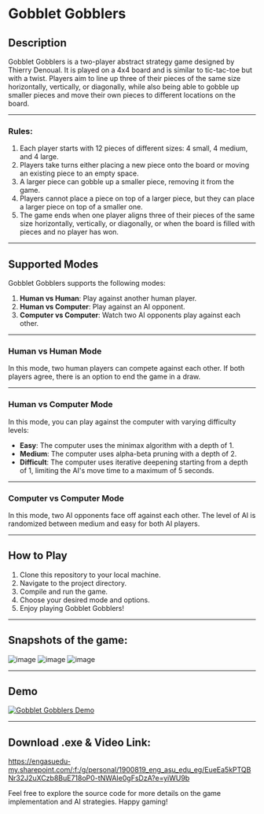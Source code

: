 # Gobblet Gobblers

## Description

Gobblet Gobblers is a two-player abstract strategy game designed by Thierry Denoual. It is played on a 4x4 board and is similar to tic-tac-toe but with a twist. Players aim to line up three of their pieces of the same size horizontally, vertically, or diagonally, while also being able to gobble up smaller pieces and move their own pieces to different locations on the board.

---

### Rules:

1. Each player starts with 12 pieces of different sizes: 4 small, 4 medium, and 4 large.
2. Players take turns either placing a new piece onto the board or moving an existing piece to an empty space.
3. A larger piece can gobble up a smaller piece, removing it from the game.
4. Players cannot place a piece on top of a larger piece, but they can place a larger piece on top of a smaller one.
5. The game ends when one player aligns three of their pieces of the same size horizontally, vertically, or diagonally, or when the board is filled with pieces and no player has won.

---

## Supported Modes

Gobblet Gobblers supports the following modes:

1. **Human vs Human**: Play against another human player.
2. **Human vs Computer**: Play against an AI opponent.
3. **Computer vs Computer**: Watch two AI opponents play against each other.

---

### Human vs Human Mode

In this mode, two human players can compete against each other. If both players agree, there is an option to end the game in a draw.

---

### Human vs Computer Mode

In this mode, you can play against the computer with varying difficulty levels:

- **Easy**: The computer uses the minimax algorithm with a depth of 1.
- **Medium**: The computer uses alpha-beta pruning with a depth of 2.
- **Difficult**: The computer uses iterative deepening starting from a depth of 1, limiting the AI's move time to a maximum of 5 seconds.

---

### Computer vs Computer Mode

In this mode, two AI opponents face off against each other. The level of AI is randomized between medium and easy for both AI players.

---

## How to Play

1. Clone this repository to your local machine.
2. Navigate to the project directory.
3. Compile and run the game.
4. Choose your desired mode and options.
5. Enjoy playing Gobblet Gobblers!

---

## Snapshots of the game:
![image](https://github.com/mohamdhassan0x7/Gobblet_game/assets/105478629/bee41e2b-e300-430c-a6ae-6ee55c9120c9)
![image](https://github.com/mohamdhassan0x7/Gobblet_game/assets/105478629/4d5164f9-64ec-4312-9606-31e23a58b294)
![image](https://github.com/mohamdhassan0x7/Gobblet_game/assets/105478629/d38dfec2-1d57-479a-baf0-9cfe96a6641f)

---

## Demo
[![Gobblet Gobblers Demo](https://img.youtube.com/vi/HYd2_F58rQo/0.jpg)](https://www.youtube.com/watch?v=HYd2_F58rQo)

---

## Download .exe & Video Link:
https://engasuedu-my.sharepoint.com/:f:/g/personal/1900819_eng_asu_edu_eg/EueEa5kPTQBNr32J2uXCzb8BuE718oP0-tNWAIe0gFsDzA?e=yiWU9b

Feel free to explore the source code for more details on the game implementation and AI strategies. Happy gaming!

